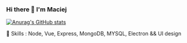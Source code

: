 ### Hi there 👋 I'm Maciej
[![Anurag's GitHub stats](https://github-readme-stats.vercel.app/api?username=makoteq)](https://github.com/anuraghazra/github-readme-stats)

:hammer: Skills : 
Node, Vue, Express, MongoDB, MYSQL, Electron && UI design
<!--
**makoteq/makoteq** is a ✨ _special_ ✨ repository because its `README.md` (this file) appears on your GitHub profile.

Here are some ideas to get you started:

- 🔭 I’m currently working on ...
- 🌱 I’m currently learning ...
- 👯 I’m looking to collaborate on ...
- 🤔 I’m looking for help with ...
- 💬 Ask me about ...
- 📫 How to reach me: ...
- 😄 Pronouns: ...
- ⚡ Fun fact: ...
-->
